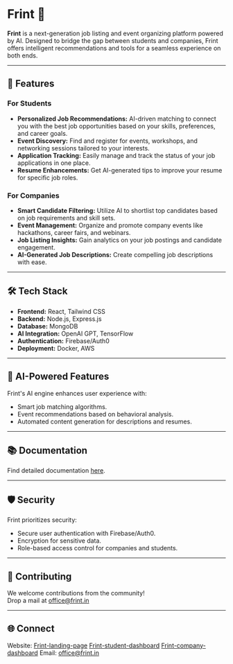 # Frint 🌟  
**Frint** is a next-generation job listing and event organizing platform powered by AI. Designed to bridge the gap between students and companies, Frint offers intelligent recommendations and tools for a seamless experience on both ends.  

---

## 🚀 Features  

### For Students  
- **Personalized Job Recommendations:** AI-driven matching to connect you with the best job opportunities based on your skills, preferences, and career goals.  
- **Event Discovery:** Find and register for events, workshops, and networking sessions tailored to your interests.  
- **Application Tracking:** Easily manage and track the status of your job applications in one place.  
- **Resume Enhancements:** Get AI-generated tips to improve your resume for specific job roles.  

### For Companies  
- **Smart Candidate Filtering:** Utilize AI to shortlist top candidates based on job requirements and skill sets.  
- **Event Management:** Organize and promote company events like hackathons, career fairs, and webinars.  
- **Job Listing Insights:** Gain analytics on your job postings and candidate engagement.  
- **AI-Generated Job Descriptions:** Create compelling job descriptions with ease.  

---

## 🛠️ Tech Stack  

- **Frontend:** React, Tailwind CSS  
- **Backend:** Node.js, Express.js  
- **Database:** MongoDB  
- **AI Integration:** OpenAI GPT, TensorFlow  
- **Authentication:** Firebase/Auth0  
- **Deployment:** Docker, AWS  

---

## 🤖 AI-Powered Features  
Frint's AI engine enhances user experience with:  
- Smart job matching algorithms.  
- Event recommendations based on behavioral analysis.  
- Automated content generation for descriptions and resumes.  

---

## 📚 Documentation  
Find detailed documentation [here](#).  

---

## 🛡️ Security  
Frint prioritizes security:  
- Secure user authentication with Firebase/Auth0.  
- Encryption for sensitive data.  
- Role-based access control for companies and students.  

---

## 🤝 Contributing  
We welcome contributions from the community!  
Drop a mail at [office@frint.in](mailto:office@frint.in)

---

## 🌐 Connect
Website: 
[Frint-landing-page](https://frint.in)
[Frint-student-dashboard](https://student.frint.in)
[Frint-company-dashboard](https://company.frint.in)
Email: [office@frint.in](mailto:office@frint.in)
